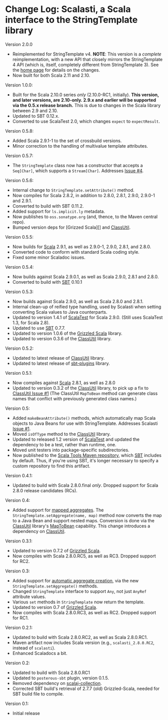 # Change Log: Scalasti, a Scala interface to the StringTemplate library

Version 2.0.0

* Reimplemented for StringTemplate v4. **NOTE**: This version is a _complete_
  reimplementation, with a new API that closely mirrors the StringTemplate 4
  API (which is, itself, completely different from StringTemplate 3). See the
  [home page](http://software.clapper.org/scalasti/) for details on the changes.
* Now built for both Scala 2.11 and 2.10.

Version 1.0.0:

* Built for the Scala 2.10.0 series _only_ (2.10.0-RC1, initially). **This
  version, and later versions, are 2.10-only. 2.9.x and earlier will be
  supported via the 0.5.x release branch.** This is due to changes in the
  Scala library between 2.9 and 2.10.
* Updated to SBT 0.12.x.
* Converted to use ScalaTest 2.0, which changes `expect` to `expectResult`.

Version 0.5.8:

* Added Scala 2.9.1-1 to the set of crossbuild versions.
* Minor correction to the handling of multivalue template attributes.

Version 0.5.7:

* The `StringTemplate` class now has a constructor that accepts a `Seq[Char]`,
  which supports a `Stream[Char]`. Addresses [Issue #4][].

[Issue #4]: https://github.com/bmc/scalasti/issues/4

Version 0.5.6:

* Internal change to `StringTemplate.setAttribute()` method.
* Now compiles for Scala 2.8.2, in addition to 2.8.0, 2.8.1, 2.9.0, 2.9.0-1 and
  2.9.1.
* Converted to build with SBT 0.11.2.
* Added support for `ls.implicit.ly` metadata.
* Now publishes to `oss.sonatype.org` (and, thence, to the Maven central repo).
* Bumped version deps for [Grizzed Scala][] and [ClassUtil][].

[Grizzled Scala]: http://software.clapper.org/grizzled-scala/
[ClassUtil]: http://software.clapper.org/classutil/

Version 0.5.5:

* Now builds for [Scala][] 2.9.1, as well as 2.9.0-1, 2.9.0, 2.8.1, and 2.8.0.
* Converted code to conform with standard Scala coding style.
* Fixed some minor Scaladoc issues.

[Scala]: http://www.scala-lang.org/

Version 0.5.4:

* Now builds against Scala 2.9.0.1, as well as Scala 2.9.0, 2.8.1 and 2.8.0.
* Converted to build with [SBT][] 0.10.1

Version 0.5.3:

* Now builds against Scala 2.9.0, as well as Scala 2.8.0 and 2.8.1.
* Internal clean-up of reified type handling, used by Scalasti when setting
  converting Scala values to Java counterparts.
* Updated to version 1.4.1 of [ScalaTest][] for Scala 2.9.0. (Still uses
  ScalaTest 1.3, for Scala 2.8).
* Updated to use [SBT][] 0.7.7.
* Updated to version 1.0.6 of the [Grizzled Scala][] library.
* Updated to version 0.3.6 of the [ClassUtil][] library.

[ScalaTest]: http://www.scalatest.org/
[SBT]: http://code.google.com/p/simple-build-tool/
[Grizzled Scala]: http://software.clapper.org/grizzled-scala/
[ClassUtil]: http://software.clapper.org/classutil/

Version 0.5.2:

* Updated to latest release of [ClassUtil][] library.
* Updated to latest release of [sbt-plugins][] library.

[ClassUtil]: http://software.clapper.org/classutil/
[sbt-plugins]: http://software.clapper.org/sbt-plugins/

Version 0.5.1:

* Now compiles against [Scala][] 2.8.1, as well as 2.8.0
* Updated to version 0.3.2 of the [ClassUtil][] library, to pick up a fix
  to [ClassUtil Issue #1][] (The ClassUtil `MapToBean` method can generate
  class names that conflict with previously generated class names.)

[Scala]: http://www.scala-lang.org/
[ClassUtil]: http://software.clapper.org/classutil/
[ClassUtil Issue #1]: http://github.com/bmc/classutil/issues#issue/1

Version 0.5:

* Added `makeBeanAttribute()` methods, which automatically map Scala objects
  to Java Beans for use with StringTemplate. Addresses Scalasti [Issue #1][].
* Moved `isOfType` method to the [ClassUtil][] library.
* Updated to released 1.2 version of [ScalaTest][] and updated the dependency
  to be a test, rather than runtime, one.
* Moved unit testers into package-specific subdirectories.
* Now published to the [Scala Tools Maven repository][], which [SBT][]
  includes by default. Thus, if you're using SBT, it's longer necessary to
  specify a custom repository to find this artifact.

[Issue #1]: http://github.com/bmc/scalasti/issues#issue/1
[ScalaTest]: http://scalatest.org/
[ClassUtil]: http://software.clapper.org/classutil/
[Scala Tools Maven repository]: http://www.scala-tools.org/repo-releases/
[SBT]: http://code.google.com/p/simple-build-tool/

Version 0.4.1:

* Updated to build with Scala 2.8.0.final *only*. Dropped support for
  Scala 2.8.0 release candidates (RCs).


Version 0.4:

* Added support for [mapped aggregates][]. The
  `StringTemplate.setAggregate(name, map)` method now converts the map to a
  Java Bean and support nested maps. Conversion is done via the
  [ClassUtil][] library's [MapToBean][] capability. This change introduces
  a dependency on [ClassUtil][].

[ClassUtil]: http://software.clapper.org/classutil/
[MapToBean]: http://software.clapper.org/classutil/#generating_java_beans_from_scala_maps
[mapped aggregates]: http://darkroom/~bmc/mystuff/scala/scalasti/gh-pages/_site/#mapped_aggregates

Version 0.3.1:

* Updated to version 0.7.2 of [Grizzled Scala][].
* Now compiles with Scala 2.8.0.RC5, as well as RC3. Dropped support for RC2.

[Grizzled Scala]: http://software.clapper.org/grizzled-scala/
[automatic aggregate creation]: http://www.antlr.org/wiki/display/ST/Expressions#Expressions-Automaticaggregatecreation

Version 0.3:

* Added support for [automatic aggregate creation][], via the new
  `StringTemplate.setAggregate()` methods.
* Changed `StringTemplate` interface to support `Any`, not just `AnyRef`
  attribute values.
* Various `set` methods in `StringTemplate` now return the template.
* Updated to version 0.7 of [Grizzled Scala][].
* Now compiles with Scala 2.8.0.RC3, as well as RC2. Dropped support for RC1.

[Grizzled Scala]: http://software.clapper.org/grizzled-scala/
[automatic aggregate creation]: http://www.antlr.org/wiki/display/ST/Expressions#Expressions-Automaticaggregatecreation

Version 0.2.1:

* Updated to build with Scala 2.8.0.RC2, as well as Scala 2.8.0.RC1.
* Maven artifact now includes Scala version (e.g., `scalasti_2.8.0.RC2`,
  instead of `scalasti`).
* Enhanced Scaladocs a bit.

[scalaj-collection]: http://github.com/scalaj/scalaj-collection

Version 0.2:

* Updated to build with Scala 2.8.0.RC1
* Updated to `posterous-sbt` plugin, version 0.1.5.
* Removed dependency on [scalaj-collection][].
* Corrected SBT build's retrieval of 2.7.7 (old) Grizzled-Scala, needed for
  SBT build file to compile.

[scalaj-collection]: http://github.com/scalaj/scalaj-collection

Version 0.1:

* Initial release
